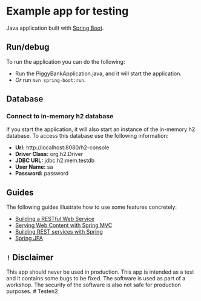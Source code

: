 # Example app for testing
Java application built with [Spring Boot](https://spring.io/projects/spring-boot).

## Run/debug
To run the application you can do the following:
- Run the PiggyBankApplication.java, and it will start the application. 
- *Or* run `mvn spring-boot:run`.

## Database
### Connect to in-memory h2 database

If you start the application, it will also start an instance of the in-memory h2 database. To access this database use the following information:

- **Url:** http://localhost:8080/h2-console
- **Driver Class:** org.h2.Driver
- **JDBC URL:** jdbc:h2:mem:testdb
- **User Name:** sa
- **Password:** password

## Guides
The following guides illustrate how to use some features concretely:

* [Building a RESTful Web Service](https://spring.io/guides/gs/rest-service/)
* [Serving Web Content with Spring MVC](https://spring.io/guides/gs/serving-web-content/)
* [Building REST services with Spring](https://spring.io/guides/tutorials/rest/)
* [Spring JPA](https://spring.io/projects/spring-data-jpa)

## `!` Disclaimer
This app should never be used in production. This app is intended as a test and it contains some bugs to be fixed. The software is used as part of a workshop. The security of the software is also not safe for production purposes.
#   T e s t e n 2  
 